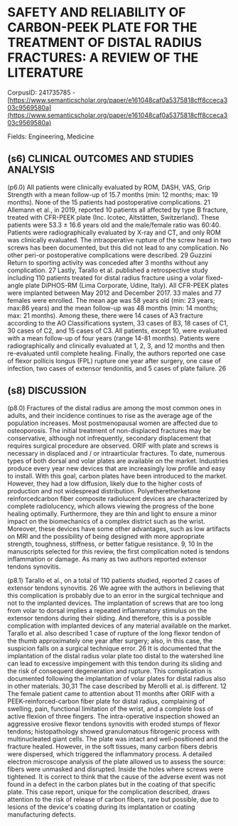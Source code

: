# SAFETY AND RELIABILITY OF CARBON-PEEK PLATE FOR THE TREATMENT OF DISTAL RADIUS FRACTURES: A REVIEW OF THE LITERATURE

CorpusID: 241735785 - [https://www.semanticscholar.org/paper/e161048caf0a5375818cff8cceca303c9569580a](https://www.semanticscholar.org/paper/e161048caf0a5375818cff8cceca303c9569580a)

Fields: Engineering, Medicine

## (s6) CLINICAL OUTCOMES AND STUDIES ANALYSIS
(p6.0) All patients were clinically evaluated by ROM, DASH, VAS, Grip Strength with a mean follow-up of 15.7 months (min: 12 months; max: 19 months). None of the 15 patients had postoperative complications. 21 Allemann et al., in 2019, reported 10 patients all affected by type B fracture, treated with CFR-PEEK plate (Inc. Icotec, Altstätten, Switzerland). These patients were 53.3 ± 16.6 years old and the male/female ratio was 60:40. Patients were radiographically evaluated by X-ray and CT, and only ROM was clinically evaluated. The intraoperative rupture of the screw head in two screws has been documented, but this did not lead to any complication. No other peri-or postoperative complications were described. 29 Guzzini  Return to sporting activity was conceded after 3 months without any complication. 27 Lastly, Tarallo et al. published a retrospective study including 110 patients treated for distal radius fracture using a volar fixed-angle plate DiPHOS-RM (Lima Corporate, Udine, Italy). All CFR-PEEK plates were implanted between May 2012 and December 2017. 33 males and 77 females were enrolled. The mean age was 58 years old (min: 23 years; max:86 years) and the mean follow-up was 48 months (min: 14 months; max: 21 months). Among these, there were 14 cases of A3 fracture according to the AO Classifications system, 33 cases of B3, 18 cases of C1, 30 cases of C2, and 15 cases of C3. All patients, except 10, were evaluated with a mean follow-up of four years (range 14-81 months). Patients were radiographically and clinically evaluated at 1, 2, 3, and 12 months and then re-evaluated until complete healing. Finally, the authors reported one case of flexor pollicis longus (FPL) rupture one year after surgery, one case of infection, two cases of extensor tendonitis, and 5 cases of plate failure. 26 
## (s8) DISCUSSION
(p8.0) Fractures of the distal radius are among the most common ones in adults, and their incidence continues to rise as the average age of the population increases. Most postmenopausal women are affected due to osteoporosis. The initial treatment of non-displaced fractures may be conservative, although not infrequently, secondary displacement that requires surgical procedure are observed. ORIF with plate and screws is necessary in displaced and / or intraarticular fractures. To date, numerous types of both dorsal and volar plates are available on the market. Industries produce every year new devices that are increasingly low profile and easy to install. With this goal, carbon plates have been introduced to the market. However, they had a low diffusion, likely due to the higher costs of production and not widespread distribution. Polyetheretherketone reinforcedcarbon fiber composite radiolucent devices are characterized by complete radiolucency, which allows viewing the progress of the bone healing optimally. Furthermore, they are thin and light to ensure a minor impact on the biomechanics of a complex district such as the wrist. Moreover, these devices have some other advantages, such as low artifacts on MRI and the possibility of being designed with more appropriate strength, toughness, stiffness, or better fatigue resistance. 9, 10  In the manuscripts selected for this review, the first complication noted is tendons inflammation or damage. As many as two authors reported extensor tendons synovitis.

(p8.1) Tarallo et al., on a total of 110 patients studied, reported 2 cases of extensor tendons synovitis. 26 We agree with the authors in believing that this complication is probably due to an error in the surgical technique and not to the implanted devices. The implantation of screws that are too long from volar to dorsal implies a repeated inflammatory stimulus on the extensor tendons during their sliding. And therefore, this is a possible complication with implanted devices of any material available on the market. Tarallo et al. also described 1 case of rupture of the long flexor tendon of the thumb approximately one year after surgery; also, in this case, the suspicion falls on a surgical technique error. 26 It is documented that the implantation of the distal radius volar plate too distal to the watershed line can lead to excessive impingement with this tendon during its sliding and the risk of consequent degeneration and rupture. This complication is documented following the implantation of volar plates for distal radius also in other materials. 30,31 The case described by Merolli et al. is different. 12 The female patient came to attention about 11 months after ORIF with a PEEK-reinforced-carbon fiber plate for distal radius, complaining of swelling, pain, functional limitation of the wrist, and a complete loss of active flexion of three fingers. The intra-operative inspection showed an aggressive erosive flexor tendons synovitis with eroded stumps of flexor tendons; histopathology showed granulomatous fibrogenic process with multinucleated giant cells. The plate was intact and well-positioned and the fracture healed. However, in the soft tissues, many carbon fibers debris were dispersed, which triggered the inflammatory process. A detailed electron microscope analysis of the plate allowed us to assess the source: fibers were unmasked and disrupted. Inside the holes where screws were tightened. It is correct to think that the cause of the adverse event was not found in a defect in the carbon plates but in the coating of that specific plate. This case report, unique for the complication described, draws attention to the risk of release of carbon fibers, rare but possible, due to lesions of the device's coating during its implantation or coating manufacturing defects.
